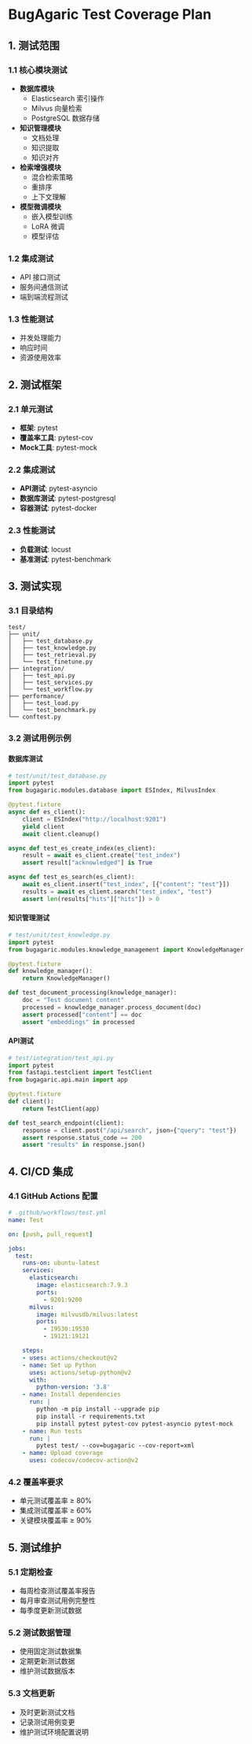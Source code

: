 # BugAgaric Test Coverage Plan

## 1. 测试范围

### 1.1 核心模块测试
- **数据库模块**
  - Elasticsearch 索引操作
  - Milvus 向量检索
  - PostgreSQL 数据存储
- **知识管理模块**
  - 文档处理
  - 知识提取
  - 知识对齐
- **检索增强模块**
  - 混合检索策略
  - 重排序
  - 上下文理解
- **模型微调模块**
  - 嵌入模型训练
  - LoRA 微调
  - 模型评估

### 1.2 集成测试
- API 接口测试
- 服务间通信测试
- 端到端流程测试

### 1.3 性能测试
- 并发处理能力
- 响应时间
- 资源使用效率

## 2. 测试框架

### 2.1 单元测试
- **框架**: pytest
- **覆盖率工具**: pytest-cov
- **Mock工具**: pytest-mock

### 2.2 集成测试
- **API测试**: pytest-asyncio
- **数据库测试**: pytest-postgresql
- **容器测试**: pytest-docker

### 2.3 性能测试
- **负载测试**: locust
- **基准测试**: pytest-benchmark

## 3. 测试实现

### 3.1 目录结构
```
test/
├── unit/
│   ├── test_database.py
│   ├── test_knowledge.py
│   ├── test_retrieval.py
│   └── test_finetune.py
├── integration/
│   ├── test_api.py
│   ├── test_services.py
│   └── test_workflow.py
├── performance/
│   ├── test_load.py
│   └── test_benchmark.py
└── conftest.py
```

### 3.2 测试用例示例

#### 数据库测试
```python
# test/unit/test_database.py
import pytest
from bugagaric.modules.database import ESIndex, MilvusIndex

@pytest.fixture
async def es_client():
    client = ESIndex("http://localhost:9201")
    yield client
    await client.cleanup()

async def test_es_create_index(es_client):
    result = await es_client.create("test_index")
    assert result["acknowledged"] is True

async def test_es_search(es_client):
    await es_client.insert("test_index", [{"content": "test"}])
    results = await es_client.search("test_index", "test")
    assert len(results["hits"]["hits"]) > 0
```

#### 知识管理测试
```python
# test/unit/test_knowledge.py
import pytest
from bugagaric.modules.knowledge_management import KnowledgeManager

@pytest.fixture
def knowledge_manager():
    return KnowledgeManager()

def test_document_processing(knowledge_manager):
    doc = "Test document content"
    processed = knowledge_manager.process_document(doc)
    assert processed["content"] == doc
    assert "embeddings" in processed
```

#### API测试
```python
# test/integration/test_api.py
import pytest
from fastapi.testclient import TestClient
from bugagaric.api.main import app

@pytest.fixture
def client():
    return TestClient(app)

def test_search_endpoint(client):
    response = client.post("/api/search", json={"query": "test"})
    assert response.status_code == 200
    assert "results" in response.json()
```

## 4. CI/CD 集成

### 4.1 GitHub Actions 配置
```yaml
# .github/workflows/test.yml
name: Test

on: [push, pull_request]

jobs:
  test:
    runs-on: ubuntu-latest
    services:
      elasticsearch:
        image: elasticsearch:7.9.3
        ports:
          - 9201:9200
      milvus:
        image: milvusdb/milvus:latest
        ports:
          - 19530:19530
          - 19121:19121

    steps:
    - uses: actions/checkout@v2
    - name: Set up Python
      uses: actions/setup-python@v2
      with:
        python-version: '3.8'
    - name: Install dependencies
      run: |
        python -m pip install --upgrade pip
        pip install -r requirements.txt
        pip install pytest pytest-cov pytest-asyncio pytest-mock
    - name: Run tests
      run: |
        pytest test/ --cov=bugagaric --cov-report=xml
    - name: Upload coverage
      uses: codecov/codecov-action@v2
```

### 4.2 覆盖率要求
- 单元测试覆盖率 ≥ 80%
- 集成测试覆盖率 ≥ 60%
- 关键模块覆盖率 ≥ 90%

## 5. 测试维护

### 5.1 定期检查
- 每周检查测试覆盖率报告
- 每月审查测试用例完整性
- 每季度更新测试数据

### 5.2 测试数据管理
- 使用固定测试数据集
- 定期更新测试数据
- 维护测试数据版本

### 5.3 文档更新
- 及时更新测试文档
- 记录测试用例变更
- 维护测试环境配置说明 